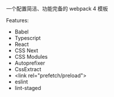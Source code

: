 一个配置简洁、功能完备的 webpack 4 模板

Features:

- Babel
- Typescript
- React
- CSS Next
- CSS Modules
- Autoprefixer
- CssExtract
- &lt;link rel="prefetch/preload"&gt;
- eslint
- lint-staged
